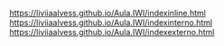 https://liviiaalvess.github.io/Aula.IWI/indexinline.html
https://liviiaalvess.github.io/Aula.IWI/indexinterno.html
https://liviiaalvess.github.io/Aula.IWI/indexexterno.html
